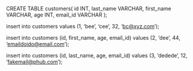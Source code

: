 ﻿CREATE TABLE customers(
id INT,
        last_name VARCHAR,
        first_name VARCHAR,
        age INT,
        email_id VARCHAR
);


insert into customers values (1, ‘bee’, ‘cee’, 32, ‘bc@xyz.com’);


insert into customers (id, first_name, age, email_id) values (2, ‘dee’, 44, ‘emaildoido@email.com’);


insert into customers (id, last_name, age, email_id) values (3, ‘dedede’, 12, ‘fakemail@phub.com’);
